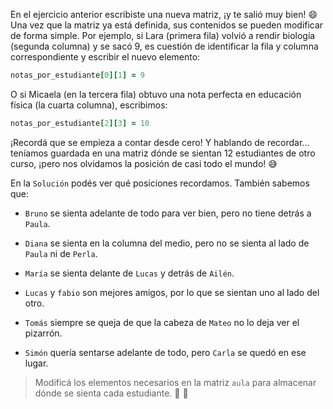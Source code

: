 En el ejercicio anterior escribiste una nueva matriz, ¡y te salió muy bien! :smile: Una vez que la matriz ya está definida, sus contenidos se pueden modificar de forma simple. Por ejemplo, si Lara (primera fila) volvió a rendir biología (segunda columna) y se sacó 9, es cuestión de identificar la fila y columna correspondiente y escribir el nuevo elemento:

```ruby
notas_por_estudiante[0][1] = 9
```

O si Micaela (en la tercera fila) obtuvo una nota perfecta en educación física (la cuarta columna), escribimos:

```ruby
notas_por_estudiante[2][3] = 10
```

¡Recordá que se empieza a contar desde cero! Y hablando de recordar... teníamos guardada en una matriz dónde se sientan  12 estudiantes de otro curso, ¡pero nos olvidamos la posición de casi todo el mundo! :sweat_smile:

En la `Solución` podés ver qué posiciones recordamos. También sabemos que:

* `Bruno` se sienta adelante de todo para ver bien, pero no tiene detrás a `Paula`.

* `Diana` se sienta en la columna del medio, pero no se sienta al lado de `Paula` ni de `Perla`.

* `María` se sienta delante de `Lucas` y detrás de `Ailén`.

* `Lucas` y `fabio` son mejores amigos, por lo que se sientan uno al lado del otro.

* `Tomás` siempre se queja de que la cabeza de `Mateo` no lo deja ver el pizarrón.

* `Simón` quería sentarse adelante de todo, pero `Carla` se quedó en ese lugar.

> Modificá los elementos necesarios en la matriz `aula` para almacenar dónde se sienta cada estudiante. :raising_hand: :bow: